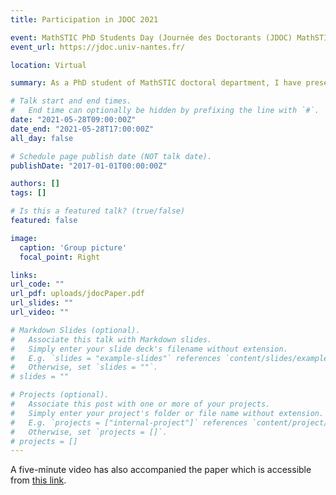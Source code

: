 ```yaml
---
title: Participation in JDOC 2021

event: MathSTIC PhD Students Day (Journée des Doctorants (JDOC) MathSTIC)
event_url: https://jdoc.univ-nantes.fr/

location: Virtual

summary: As a PhD student of MathSTIC doctoral department, I have presented my PhD research as a short paper titled "A Generic Testing Approach for Low-Code Development Platforms using TDL".

# Talk start and end times.
#   End time can optionally be hidden by prefixing the line with `#`.
date: "2021-05-28T09:00:00Z"
date_end: "2021-05-28T17:00:00Z"
all_day: false

# Schedule page publish date (NOT talk date).
publishDate: "2017-01-01T00:00:00Z"

authors: []
tags: []

# Is this a featured talk? (true/false)
featured: false

image:
  caption: 'Group picture'
  focal_point: Right

links:
url_code: ""
url_pdf: uploads/jdocPaper.pdf
url_slides: ""
url_video: ""

# Markdown Slides (optional).
#   Associate this talk with Markdown slides.
#   Simply enter your slide deck's filename without extension.
#   E.g. `slides = "example-slides"` references `content/slides/example-slides.md`.
#   Otherwise, set `slides = ""`.
# slides = ""

# Projects (optional).
#   Associate this post with one or more of your projects.
#   Simply enter your project's folder or file name without extension.
#   E.g. `projects = ["internal-project"]` references `content/project/deep-learning/index.md`.
#   Otherwise, set `projects = []`.
# projects = []
---
```

A five-minute video has also accompanied the paper which is accessible from [this link](https://drive.google.com/file/d/14AR0AgLO4jrJVgh2hxQJ86nHOK0tVCfB/view?usp=sharing).
